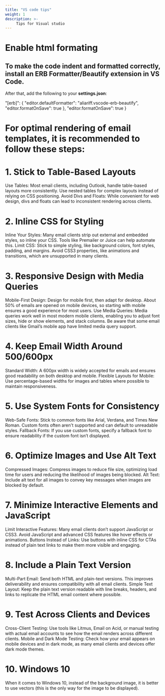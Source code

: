 ```yaml
---
title: "VS code tips"
weight: 1
description: >-
     Tips for Visual studio
---
```


# Enable html formating

## To make the code indent and formatted correctly, install an ERB Formatter/Beautify extension in VS Code.

After that, add the following to your **settings.json**:

"[erb]": {
  "editor.defaultFormatter": "aliariff.vscode-erb-beautify",
    "editor.formatOnSave": true
  },
  "editor.formatOnSave": true
}

# For optimal rendering of email templates, it is recommended to follow these steps:

# 1. Stick to Table-Based Layouts
Use Tables: Most email clients, including Outlook, handle table-based layouts more consistently. Use nested tables for complex layouts instead of relying on CSS positioning.
Avoid Divs and Floats: While convenient for web design, divs and floats can lead to inconsistent rendering across clients.

# 2. Inline CSS for Styling
Inline Your Styles: Many email clients strip out external and embedded styles, so inline your CSS. Tools like Premailer or Juice can help automate this.
Limit CSS: Stick to simple styling, like background colors, font styles, padding, and margins. Avoid CSS3 properties, like animations and transitions, which are unsupported in many clients.

# 3. Responsive Design with Media Queries
Mobile-First Design: Design for mobile first, then adapt for desktop. About 50% of emails are opened on mobile devices, so starting with mobile ensures a good experience for most users.
Use Media Queries: Media queries work well in most modern mobile clients, enabling you to adjust font sizes, hide or show elements, and stack columns. Be aware that some email clients like Gmail’s mobile app have limited media query support.

# 4. Keep Email Width Around 500/600px
Standard Width: A 600px width is widely accepted for emails and ensures good readability on both desktop and mobile.
Flexible Layouts for Mobile: Use percentage-based widths for images and tables where possible to maintain responsiveness.

# 5. Use System Fonts for Consistency
Web-Safe Fonts: Stick to common fonts like Arial, Verdana, and Times New Roman. Custom fonts often aren't supported and can default to unreadable styles.
Fallback Fonts: If you use custom fonts, specify a fallback font to ensure readability if the custom font isn’t displayed.

# 6. Optimize Images and Use Alt Text
Compressed Images: Compress images to reduce file size, optimizing load time for users and reducing the likelihood of images being blocked.
Alt Text: Include alt text for all images to convey key messages when images are blocked by default.

# 7. Minimize Interactive Elements and JavaScript
Limit Interactive Features: Many email clients don’t support JavaScript or CSS3. Avoid JavaScript and advanced CSS features like hover effects or animations.
Buttons Instead of Links: Use buttons with inline CSS for CTAs instead of plain text links to make them more visible and engaging.

# 8. Include a Plain Text Version
Multi-Part Email: Send both HTML and plain-text versions. This improves deliverability and ensures compatibility with all email clients.
Simple Text Layout: Keep the plain text version readable with line breaks, headers, and links to replicate the HTML email content where possible.

# 9. Test Across Clients and Devices
Cross-Client Testing: Use tools like Litmus, Email on Acid, or manual testing with actual email accounts to see how the email renders across different clients.
Mobile and Dark Mode Testing: Check how your email appears on mobile devices and in dark mode, as many email clients and devices offer dark mode themes.
  
# 10. Windows 10
When it comes to Windows 10, instead of the background image, it is better to use vectors (this is the only way for the image to be displayed).
